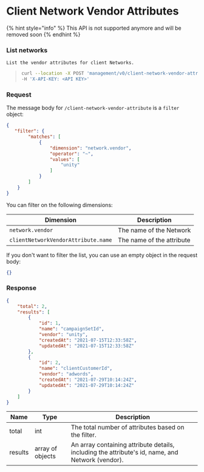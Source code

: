 # Client Network Vendor Attributes

{% hint style="info" %}
This API is not supported anymore and will be removed soon
{% endhint %}

### List networks

```
List the vendor attributes for client Networks.
```

> ```bash
> curl --location -X POST 'management/v0/client-network-vendor-attributes' \
> -H 'X-API-KEY: <API KEY>'
> ```

### Request

The message body for `/client-network-vendor-attribute` is a `filter` object:

```json
{
   "filter": {
        "matches": [
            {
                "dimension": "network.vendor",
                "operator": "~",
                "values": [
                    "unity"
                ]
            }
        ]
    }
}
```

You can filter on the following dimensions:

| Dimension                           | Description               |
| ----------------------------------- | ------------------------- |
| `network.vendor`                    | The name of the Network   |
| `clientNetworkVendorAttribute.name` | The name of the attribute |

If you don't want to filter the list, you can use an empty object in the request body:

```json
{}
```

### Response

```json
{
    "total": 2,
    "results": [
        {
            "id": 1,
            "name": "campaignSetId",
            "vendor": "unity",
            "createdAt": "2021-07-15T12:33:58Z",
            "updatedAt": "2021-07-15T12:33:58Z"
        },
        {
            "id": 2,
            "name": "clientCustomerId",
            "vendor": "adwords",
            "createdAt": "2021-07-29T10:14:24Z",
            "updatedAt": "2021-07-29T10:14:24Z"
        }
    ]
}
```

| Name    | Type             | Description                                                                                      |
| ------- | ---------------- | ------------------------------------------------------------------------------------------------ |
| total   | int              | The total number of attributes based on the filter.                                              |
| results | array of objects | An array containing attribute details, including the attribute's id, name, and Network (vendor). |
